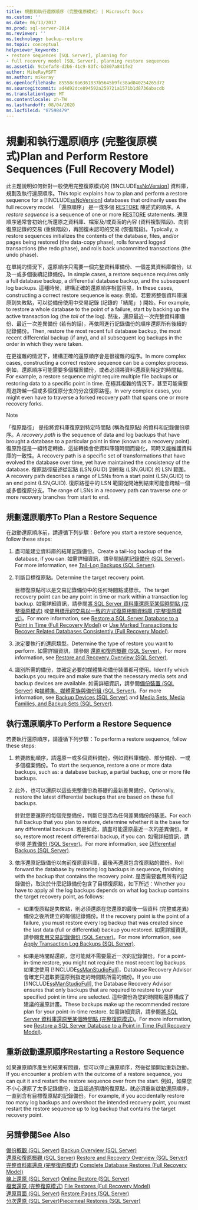 ```yaml
---
title: 規劃和執行還原順序 (完整復原模式) | Microsoft Docs
ms.custom: ''
ms.date: 06/13/2017
ms.prod: sql-server-2014
ms.reviewer: ''
ms.technology: backup-restore
ms.topic: conceptual
helpviewer_keywords:
- restore sequences [SQL Server], planning for
- full recovery model [SQL Server], planning restore sequences
ms.assetid: 9cbefaf8-d2b6-41c9-83fc-b3807a841fe2
author: MikeRayMSFT
ms.author: mikeray
ms.openlocfilehash: 85558c0a6361837b5645b9fc38ad040254265d72
ms.sourcegitcommit: ad4d92dce894592a259721a1571b1d8736abacdb
ms.translationtype: MT
ms.contentlocale: zh-TW
ms.lasthandoff: 08/04/2020
ms.locfileid: "87598479"
---
```

# <a name="plan-and-perform-restore-sequences-full-recovery-model"></a><span data-ttu-id="4158f-102">規劃和執行還原順序 (完整復原模式)</span><span class="sxs-lookup"><span data-stu-id="4158f-102">Plan and Perform Restore Sequences (Full Recovery Model)</span></span>
  <span data-ttu-id="4158f-103">此主題說明如何針對一般使用完整復原模式的 [!INCLUDE[ssNoVersion](../../includes/ssnoversion-md.md)] 資料庫，規劃及執行還原順序。</span><span class="sxs-lookup"><span data-stu-id="4158f-103">This topic explains how to plan and perform a restore sequence for a [!INCLUDE[ssNoVersion](../../includes/ssnoversion-md.md)] databases that ordinarily uses the full recovery model.</span></span> <span data-ttu-id="4158f-104">「還原順序」  是一或多個 [RESTORE](/sql/t-sql/statements/restore-statements-transact-sql) 陳述式的順序。</span><span class="sxs-lookup"><span data-stu-id="4158f-104">A *restore sequence* is a sequence of one or more [RESTORE](/sql/t-sql/statements/restore-statements-transact-sql) statements.</span></span> <span data-ttu-id="4158f-105">還原順序通常會初始化所還原之資料庫、檔案及/或頁面的內容 (資料複製階段)、向前復原記錄的交易 (重做階段)，再回復未認可的交易 (恢復階段)。</span><span class="sxs-lookup"><span data-stu-id="4158f-105">Typically, a restore sequences initializes the contents of the database, files, and/or pages being restored (the data-copy phase), rolls forward logged transactions (the redo phase), and rolls back uncommitted transactions (the undo phase).</span></span>  
  
 <span data-ttu-id="4158f-106">在單純的情況下，還原順序只需要一個完整資料庫備份、一個差異資料庫備份，以及一或多個後續記錄備份。</span><span class="sxs-lookup"><span data-stu-id="4158f-106">In simple cases, a restore sequence requires only a full database backup, a differential database backup, and the subsequent log backups.</span></span> <span data-ttu-id="4158f-107">這種時候，建構正確的還原順序相當容易，</span><span class="sxs-lookup"><span data-stu-id="4158f-107">In these cases, constructing a correct restore sequence is easy.</span></span> <span data-ttu-id="4158f-108">例如，若要將整個資料庫還原到失敗點，可以從備份使用中交易記錄 (記錄的「結尾」  ) 開始。</span><span class="sxs-lookup"><span data-stu-id="4158f-108">For example, to restore a whole database to the point of a failure, start by backing up the active transaction log (the *tail* of the log).</span></span> <span data-ttu-id="4158f-109">然後，還原最近一次完整資料庫備份、最近一次差異備份 (若有的話)，再依照進行記錄備份的順序還原所有後續的記錄備份。</span><span class="sxs-lookup"><span data-stu-id="4158f-109">Then, restore the most recent full database backup, the most recent differential backup (if any), and all subsequent log backups in the order in which they were taken.</span></span>  
  
 <span data-ttu-id="4158f-110">在更複雜的情況下，建構正確的還原順序會是很複雜的程序。</span><span class="sxs-lookup"><span data-stu-id="4158f-110">In more complex cases, constructing a correct restore sequence can be a complex process.</span></span> <span data-ttu-id="4158f-111">例如，還原順序可能需要多個檔案備份，或者必須將資料還原到特定的時間點。</span><span class="sxs-lookup"><span data-stu-id="4158f-111">For example, a restore sequence might require multiple file backups or restoring data to a specific point in time.</span></span> <span data-ttu-id="4158f-112">在極其複雜的情況下，甚至可能需要周遊跨越一個或多個復原分支的分岔復原路徑。</span><span class="sxs-lookup"><span data-stu-id="4158f-112">In very complex cases, you might even have to traverse a forked recovery path that spans one or more recovery forks.</span></span>  
  
> [!NOTE]  
>  <span data-ttu-id="4158f-113">「復原路徑」  是指將資料庫復原到特定時間點 (稱為復原點) 的資料和記錄備份順序。</span><span class="sxs-lookup"><span data-stu-id="4158f-113">A *recovery path* is the sequence of data and log backups that have brought a database to a particular point in time (known as a recovery point).</span></span> <span data-ttu-id="4158f-114">復原路徑是一組特定轉換，這些轉換會使資料庫隨時間而變化，同時又能維護資料庫的一致性。</span><span class="sxs-lookup"><span data-stu-id="4158f-114">A recovery path is a specific set of transformations that have evolved the database over time, yet have maintained the consistency of the database.</span></span> <span data-ttu-id="4158f-115">復原路徑描述從起點 (LSN,GUID) 到終點 (LSN,GUID) 的 LSN 範圍。</span><span class="sxs-lookup"><span data-stu-id="4158f-115">A recovery path describes a range of LSNs from a start point (LSN,GUID) to an end point (LSN,GUID).</span></span> <span data-ttu-id="4158f-116">復原路徑中的 LSN 範圍從開始到結束可能會跨越一個或多個復原分支。</span><span class="sxs-lookup"><span data-stu-id="4158f-116">The range of LSNs in a recovery path can traverse one or more recovery branches from start to end.</span></span>  
  
## <a name="to-plan-a-restore-sequence"></a><span data-ttu-id="4158f-117">規劃還原順序</span><span class="sxs-lookup"><span data-stu-id="4158f-117">To Plan a Restore Sequence</span></span>  
 <span data-ttu-id="4158f-118">在啟動還原順序前，請遵循下列步驟：</span><span class="sxs-lookup"><span data-stu-id="4158f-118">Before you start a restore sequence, follow these steps:</span></span>  
  
1.  <span data-ttu-id="4158f-119">盡可能建立資料庫的結尾記錄備份。</span><span class="sxs-lookup"><span data-stu-id="4158f-119">Create a tail-log backup of the database, if you can.</span></span> <span data-ttu-id="4158f-120">如需詳細資訊，請參閱[結尾記錄備份 &#40;SQL Server&#41;](tail-log-backups-sql-server.md)。</span><span class="sxs-lookup"><span data-stu-id="4158f-120">For more information, see [Tail-Log Backups &#40;SQL Server&#41;](tail-log-backups-sql-server.md).</span></span>  
  
2.  <span data-ttu-id="4158f-121">判斷目標復原點。</span><span class="sxs-lookup"><span data-stu-id="4158f-121">Determine the target recovery point.</span></span>  
  
     <span data-ttu-id="4158f-122">目標復原點可以是交易記錄備份中的任何時間點或標示。</span><span class="sxs-lookup"><span data-stu-id="4158f-122">The target recovery point can be any point in time or mark within a transaction log backup.</span></span> <span data-ttu-id="4158f-123">如需詳細資訊，請參閱[將 SQL Server 資料庫還原至某個時間點 &#40;完整復原模式&#41;](restore-a-sql-server-database-to-a-point-in-time-full-recovery-model.md) 或[使用標示的交易以一致的方式復原相關資料庫 &#40;完整復原模式&#41;](use-marked-transactions-to-recover-related-databases-consistently.md)。</span><span class="sxs-lookup"><span data-stu-id="4158f-123">For more information, see [Restore a SQL Server Database to a Point in Time &#40;Full Recovery Model&#41;](restore-a-sql-server-database-to-a-point-in-time-full-recovery-model.md) or [Use Marked Transactions to Recover Related Databases Consistently &#40;Full Recovery Model&#41;](use-marked-transactions-to-recover-related-databases-consistently.md).</span></span>  
  
3.  <span data-ttu-id="4158f-124">決定要執行的還原類型。</span><span class="sxs-lookup"><span data-stu-id="4158f-124">Determine the type of restore you want to perform.</span></span> <span data-ttu-id="4158f-125">如需詳細資訊，請參閱 [還原和復原概觀 &#40;SQL Server&#41;](restore-and-recovery-overview-sql-server.md)。</span><span class="sxs-lookup"><span data-stu-id="4158f-125">For more information, see [Restore and Recovery Overview &#40;SQL Server&#41;](restore-and-recovery-overview-sql-server.md).</span></span>  
  
4.  <span data-ttu-id="4158f-126">識別所需的備份，並確定必要的媒體集和備份裝置都可使用。</span><span class="sxs-lookup"><span data-stu-id="4158f-126">Identify which backups you require and make sure that the necessary media sets and backup devices are available.</span></span> <span data-ttu-id="4158f-127">如需詳細資訊，請參閱[備份裝置 &#40;SQL Server&#41;](backup-devices-sql-server.md) 和[媒體集、媒體家族與備份組 &#40;SQL Server&#41;](media-sets-media-families-and-backup-sets-sql-server.md)。</span><span class="sxs-lookup"><span data-stu-id="4158f-127">For more information, see [Backup Devices &#40;SQL Server&#41;](backup-devices-sql-server.md) and [Media Sets, Media Families, and Backup Sets &#40;SQL Server&#41;](media-sets-media-families-and-backup-sets-sql-server.md).</span></span>  
  
## <a name="to-perform-a-restore-sequence"></a><span data-ttu-id="4158f-128">執行還原順序</span><span class="sxs-lookup"><span data-stu-id="4158f-128">To Perform a Restore Sequence</span></span>  
 <span data-ttu-id="4158f-129">若要執行還原順序，請遵循下列步驟：</span><span class="sxs-lookup"><span data-stu-id="4158f-129">To perform a restore sequence, follow these steps:</span></span>  
  
1.  <span data-ttu-id="4158f-130">若要啟動順序，請還原一或多個資料備份，例如資料庫備份、部分備份、一或多個檔案備份。</span><span class="sxs-lookup"><span data-stu-id="4158f-130">To start the sequence, restore a one or more data backups, such as: a database backup, a partial backup, one or more file backups.</span></span>  
  
2.  <span data-ttu-id="4158f-131">此外，也可以還原以這些完整備份為基礎的最新差異備份。</span><span class="sxs-lookup"><span data-stu-id="4158f-131">Optionally, restore the latest differential backups that are based on these full backups.</span></span>  
  
     <span data-ttu-id="4158f-132">針對您要還原的每個完整備份，判斷它是否為任何差異備份的基底。</span><span class="sxs-lookup"><span data-stu-id="4158f-132">For each full backup that you plan to restore, determine whether it is the base for any differential backups.</span></span> <span data-ttu-id="4158f-133">若是如此，請盡可能還原最近一次的差異備份。</span><span class="sxs-lookup"><span data-stu-id="4158f-133">If so, restore most recent differential backup, if you can.</span></span> <span data-ttu-id="4158f-134">如需詳細資訊，請參閱 [差異備份 &#40;SQL Server&#41;](differential-backups-sql-server.md)。</span><span class="sxs-lookup"><span data-stu-id="4158f-134">For more information, see [Differential Backups &#40;SQL Server&#41;](differential-backups-sql-server.md).</span></span>  
  
3.  <span data-ttu-id="4158f-135">依序還原記錄備份以向前復原資料庫，最後再還原包含復原點的備份。</span><span class="sxs-lookup"><span data-stu-id="4158f-135">Roll forward the database by restoring log backups in sequence, finishing with the backup that contains the recovery point.</span></span> <span data-ttu-id="4158f-136">是否需要套用所有的記錄備份，取決於什麼記錄備份包含了目標復原點，如下所述：</span><span class="sxs-lookup"><span data-stu-id="4158f-136">Whether you have to apply all the log backups depends on what log backup contains the target recovery point, as follows:</span></span>  
  
    -   <span data-ttu-id="4158f-137">如果復原點是失敗點，則必須還原在您還原的最後一個資料 (完整或差異) 備份之後所建立的每個記錄備份。</span><span class="sxs-lookup"><span data-stu-id="4158f-137">If the recovery point is the point of a failure, you must restore every log backup that was created since the last data (full or differential) backup you restored.</span></span> <span data-ttu-id="4158f-138">如需詳細資訊，請參閱[套用交易記錄備份 &#40;SQL Server&#41;](transaction-log-backups-sql-server.md)。</span><span class="sxs-lookup"><span data-stu-id="4158f-138">For more information, see [Apply Transaction Log Backups &#40;SQL Server&#41;](transaction-log-backups-sql-server.md).</span></span>  
  
    -   <span data-ttu-id="4158f-139">如果是時間點還原，您可能就不需要最近一次的記錄備份。</span><span class="sxs-lookup"><span data-stu-id="4158f-139">For a point-in-time restore, you might not require the most recent log backups.</span></span> <span data-ttu-id="4158f-140">如果您使用 [!INCLUDE[ssManStudioFull](../../includes/ssmanstudiofull-md.md)]，Database Recovery Advisor 會確定只選取要還原到指定的時間點所需的備份。</span><span class="sxs-lookup"><span data-stu-id="4158f-140">If you use [!INCLUDE[ssManStudioFull](../../includes/ssmanstudiofull-md.md)], the Database Recovery Advisor ensures that only backups that are required to restore to your specified point in time are selected.</span></span> <span data-ttu-id="4158f-141">這些備份為您的時間點還原構成了建議的還原計畫。</span><span class="sxs-lookup"><span data-stu-id="4158f-141">These backups make up the recommended restore plan for your point-in-time restore.</span></span> <span data-ttu-id="4158f-142">如需詳細資訊，請參閱[將 SQL Server 資料庫還原至某個時間點 &#40;完整復原模式&#41;](restore-a-sql-server-database-to-a-point-in-time-full-recovery-model.md)。</span><span class="sxs-lookup"><span data-stu-id="4158f-142">For more information, see [Restore a SQL Server Database to a Point in Time &#40;Full Recovery Model&#41;](restore-a-sql-server-database-to-a-point-in-time-full-recovery-model.md).</span></span>  
  
## <a name="restarting-a-restore-sequence"></a><span data-ttu-id="4158f-143">重新啟動還原順序</span><span class="sxs-lookup"><span data-stu-id="4158f-143">Restarting a Restore Sequence</span></span>  
 <span data-ttu-id="4158f-144">如果還原順序產生的結果有問題，您可以停止還原順序，然後從頭開始重新啟動。</span><span class="sxs-lookup"><span data-stu-id="4158f-144">If you encounter a problem with the outcome of a restore sequence, you can quit it and restart the restore sequence over from the start.</span></span> <span data-ttu-id="4158f-145">例如，如果您不小心還原了太多記錄備份，並且超過預期的復原點，就必須重新啟動還原順序，一直到含有目標復原點的記錄備份。</span><span class="sxs-lookup"><span data-stu-id="4158f-145">For example, if you accidentally restore too many log backups and overshoot the intended recovery point, you must restart the restore sequence up to log backup that contains the target recovery point.</span></span>  
  
## <a name="see-also"></a><span data-ttu-id="4158f-146">另請參閱</span><span class="sxs-lookup"><span data-stu-id="4158f-146">See Also</span></span>  
 <span data-ttu-id="4158f-147">[備份概觀 &#40;SQL Server&#41;](backup-overview-sql-server.md) </span><span class="sxs-lookup"><span data-stu-id="4158f-147">[Backup Overview &#40;SQL Server&#41;](backup-overview-sql-server.md) </span></span>  
 <span data-ttu-id="4158f-148">[還原和復原概觀 &#40;SQL Server&#41;](restore-and-recovery-overview-sql-server.md) </span><span class="sxs-lookup"><span data-stu-id="4158f-148">[Restore and Recovery Overview &#40;SQL Server&#41;](restore-and-recovery-overview-sql-server.md) </span></span>  
 <span data-ttu-id="4158f-149">[完整資料庫還原 &#40;完整復原模式&#41;](complete-database-restores-full-recovery-model.md) </span><span class="sxs-lookup"><span data-stu-id="4158f-149">[Complete Database Restores &#40;Full Recovery Model&#41;](complete-database-restores-full-recovery-model.md) </span></span>  
 <span data-ttu-id="4158f-150">[線上還原 &#40;SQL Server&#41;](online-restore-sql-server.md) </span><span class="sxs-lookup"><span data-stu-id="4158f-150">[Online Restore &#40;SQL Server&#41;](online-restore-sql-server.md) </span></span>  
 <span data-ttu-id="4158f-151">[檔案還原 &#40;完整復原模式&#41;](file-restores-full-recovery-model.md) </span><span class="sxs-lookup"><span data-stu-id="4158f-151">[File Restores &#40;Full Recovery Model&#41;](file-restores-full-recovery-model.md) </span></span>  
 <span data-ttu-id="4158f-152">[還原頁面 &#40;SQL Server&#41;](restore-pages-sql-server.md) </span><span class="sxs-lookup"><span data-stu-id="4158f-152">[Restore Pages &#40;SQL Server&#41;](restore-pages-sql-server.md) </span></span>  
 [<span data-ttu-id="4158f-153">分次還原 &#40;SQL Server&#41;</span><span class="sxs-lookup"><span data-stu-id="4158f-153">Piecemeal Restores &#40;SQL Server&#41;</span></span>](piecemeal-restores-sql-server.md)  
  
  
